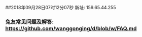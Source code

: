 ##2018年09月28日07时12分07秒 新址: 159.65.44.255
### 兔友常见问题及解答: https://github.com/wanggonging/d/blob/w/FAQ.md
